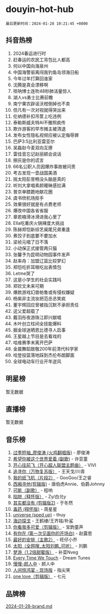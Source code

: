 # douyin-hot-hub

`最后更新时间：2024-01-28 10:21:45 +0800`

## 抖音热榜

1. 2024春运进行时
1. 赶春运的农民工背包比人都高
1. 何以中国向海泉州
1. 中国海警驱离闯我钓鱼岛领海日船
1. 今年过年打算回谁家
1. 沈腾是真会漂移啊
1. 唢呐博士连吹48秒肺活量惊人
1. 湖人vs勇士比赛前瞻
1. 南宁果农辟谣沃柑倒掉也不卖
1. 但凡有一次对视就得哭出来
1. 伦纳德补扣吊筐上吃违例
1. 泰勒斯威夫特AI不雅照疯传
1. 欺诈游客的早市摊主被清退
1. 发布女性隐私视频应被认定侮辱罪
1. 巴萨3:5比利亚雷亚尔
1. 吴磊赵今麦双向互撩
1. 雷佳音忘记赵丽颖会说话
1. 擦灰是你的谎言
1. 66名公职人员因爆炸事故被问责
1. 考古发现一壶战国美酒
1. 摇太阳彭昱畅没头脑是真的
1. 听刘大拿唱素颜暧昧感拉满
1. 普京单膝跪地献花圈
1. 虞书欣机场抠手
1. 效果很好就是有点费老师
1. 爆改中国各省省服
1. 章若楠滑冰滑进我心里了
1. Ella吃重庆火锅辣度大挑战
1. 陈赫郑恺新综艺阑尾兄弟重逢
1. 煮饺子到底要不要加水
1. 梁祯元唱了日不落
1. 小动保正式接管两只猫
1. 张馨予为昆明动物园事件发声
1. 赵率舟：加盟辽篮比较梦幻
1. 郑恺吃折耳根吃出表情包
1. Letme哭了
1. 这是小学生的社会实践吗
1. 郑钦文未来可期
1. 爆款游戏幻兽帕鲁或有侵权嫌疑
1. 杨紫非主流妆把范丞丞笑疯
1. 董宇辉回应曾被指沉默不承担责任
1. 这父爱超载了
1. 戴羽彤夜游珠江即兴献唱
1. 木叶创立柱间全技能爆料
1. 掘金球迷晒恩比德寻人启事
1. 王星越上节目是去看戏的
1. 哈维赛季末离开巴萨
1. 金晨舞蹈致敬200年前清代科学家
1. 哈登投篮落地踩到杰伦布朗脚面
1. 全球电动车行业开年逆风

## 明星榜

暂无数据

## 直播榜

暂无数据

## 音乐榜

1. [过季短袖_廖俊涛 (火鸡翻唱版)](https://sf3-cdn-tos.douyinstatic.com/obj/tos-cn-ve-2774/ogQVJl0tRBKxQgZji7YClFEBrVDeHpPTWfCZbQ) - 廖俊涛
1. [希望你被这个世界爱着 (副歌)](https://sf86-cdn-tos.douyinstatic.com/obj/tos-cn-ve-2774/oUHCmWQfZlE3QQBKBeD8rCFLpJzPgCpImhsxMt) - 许亚童
1. [开心往前飞（开心超人联盟主题曲）](https://sf86-cdn-tos.douyinstatic.com/obj/tos-cn-ve-2774/9d8fb7c82cf1421fb93a9fe925275e0a) - VIVI
1. [追寻你（万物复苏版）](https://sf3-cdn-tos.douyinstatic.com/obj/tos-cn-ve-2774/oYeAZJsbjIDit9APmBg8u6uDUQnHmoCf3gbo74) - 王天戈/川青
1. [我的纸飞机（片段2）](https://sf86-cdn-tos.douyinstatic.com/obj/tos-cn-ve-2774/oM2ZrKcg2CD5AeRB2gkeXOFB1IxAGJdZPazYHf) - GooGoo/王之睿
1. [西厢寻他(剪辑版)](https://sf86-cdn-tos.douyinstatic.com/obj/tos-cn-ve-2774/oUsAVfAQKlRNxEv5qxvIB8o5qmIWUcXbzJKJhw) - 唐伯虎Annie、伯爵Johnny
1. [可能（副歌）](https://sf86-cdn-tos.douyinstatic.com/obj/tos-cn-ve-2774/cde1731888894259b333569393c2fb51) - 程响
1. [陷阱（释怀版）](https://sf3-cdn-tos.douyinstatic.com/obj/tos-cn-ve-2774/oE8C21LeZrzKLDFfQYgMzx4GAIHageG5IzayY7) - Zy/白允y
1. [其实都没有 (剪辑版2)](https://sf86-cdn-tos.douyinstatic.com/obj/tos-cn-ve-2774/oEBNQenHZtBhxYjGgUDQk0BCHTigQafgFlbQ7k) - 于冬然
1. [毒药 (释怀版)](https://sf6-cdn-tos.douyinstatic.com/obj/tos-cn-ve-2774/oYILMEAzspdZBIzy4frJNB8ZHPHWAhiwowd4Ad) - 周星星
1. [universe (sped up)](https://sf86-cdn-tos.douyinstatic.com/obj/tos-cn-ve-2774/oIQnurQLDCsdYeegkM4CKuVb23MZBXtX6QB8bv) - thuy
1. [海边探戈](https://sf3-cdn-tos.douyinstatic.com/obj/tos-cn-ve-2774/os9gE0VQCGqt6VQkZDyBBYvfSDY0QFe3vVmubn) - 王鹤棣/王齐铭/朴鲨
1. [你看我多可爱（剪辑版）](https://sf6-cdn-tos.douyinstatic.com/obj/tos-cn-ve-2774/018d241ee66a4a189b2fa9ea2fe3363d) - 宝韵童声
1. [有你在 (第一次见面你的开场白)](https://sf6-cdn-tos.douyinstatic.com/obj/tos-cn-ve-2774/oAthrQ3ClJBfI57uBoFEgNDYtNCZ0TSYQQfxQ0) - 赵露思
1. [最好的安排（主歌2）](https://sf86-cdn-tos.douyinstatic.com/obj/tos-cn-ve-2774/oMMZX1DuHpMwgoDztBmZswgQnbCeeANZxBHkFY) - 旺仔小乔
1. [太阳（全网搜_太阳刘鹏_可听）](https://sf86-cdn-tos.douyinstatic.com/obj/tos-cn-ve-2774/ogWbyIQnlBFImVbeDocRdCIYtBHlbJXgfZMvgz) - 刘鹏
1. [梦游（1.2倍甜蜜版）](https://sf86-cdn-tos.douyinstatic.com/obj/tos-cn-ve-2774/o4gyAUm8hwufoEABmwVIiQtHsFuGzAEEWtNMzo) - 补菜Nveg
1. [Every Time We Touch](https://sf86-cdn-tos.douyinstatic.com/obj/tos-cn-ve-2774/ogN6lUKQeBBfEVhIOMikG1CcJjugxk1tztZyhP) - Dream Tunes
1. [慢慢-颜人中](https://sf86-cdn-tos.douyinstatic.com/obj/tos-cn-ve-2774/ocjHNfBXdBxQNC8ZGAeoLMFTUgtBg8bkExunDC) - 颜人中
1. [人间惊鸿宴 - 现场版](https://sf3-cdn-tos.douyinstatic.com/obj/tos-cn-ve-2774/osF4mrPePAf2Yv8Wfr5fATCHZwL5h1QiGQAKwz) - 指尖笑
1. [one love（剪辑版）](https://sf86-cdn-tos.douyinstatic.com/obj/tos-cn-ve-2774/o4utbbKzHedACBQ0bkG7ZBgUvDQzbBDnYd1f1k) - 七元

## 品牌榜

[2024-01-28-brand.md](2024-01-28-brand.md)
